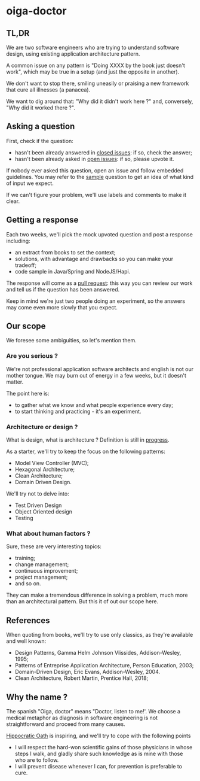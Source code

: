 # oiga-doctor

## TL,DR

We are two software engineers who are trying to understand software design, using existing application architecture pattern.

A common issue on any pattern is "Doing XXXX by the book just doesn't work", which may be true in a setup (and just the opposite in another).

We don't want to stop there, smiling uneasily or praising a new framework that cure all illnesses (a panacea).  

We want to dig around that: "Why did it didn't work here ?" and, conversely, "Why did it worked there ?".

## Asking a question

First, check if the question:
- hasn't been already answered in [closed issues](https://github.com/octo-topi/oiga-doctor/issues?q=is%3Aissue+is%3Aclosed): if so, check the answer;
- hasn't been already asked in [open issues](https://github.com/octo-topi/oiga-doctor/issues): if so, please upvote it.

If nobody ever asked this question, open an issue and follow embedded guidelines.
You may refer to the [sample](https://github.com/octo-topi/oiga-doctor/issues/1) question to get an idea of what kind of input we expect.  

If we can't figure your problem, we'll use labels and comments to make it clear.

## Getting a response

Each two weeks, we'll pick the mock upvoted question and post a response including:
- an extract from books to set the context;
- solutions, with advantage and drawbacks so you can make your tradeoff;
- code sample in Java/Spring and NodeJS/Hapi.

The response will come as a [pull request](https://github.com/octo-topi/oiga-doctor/pulls): this way you can review our
work and tell us if the question has been answered.

Keep in mind we're just two people doing an experiment, so the answers may come even more slowly that you expect. 

## Our scope

We foresee some ambiguities, so let's mention them.

### Are you serious ?

We're not professional application software architects and english is not our mother tongue.
We may burn out of energy in a few weeks, but it doesn't matter.

The point here is:
- to gather what we know and what people experience every day;
- to start thinking and practicing - it's an experiment.

### Architecture or design ?
What is design, what is architecture ? Definition is still in [progress](http://www.bleading-edge.com/Publications/C++Journal/Cpjour2.htm). 

As a starter, we'll try to keep the focus on the following patterns:
- Model View Controller (MVC);
- Hexagonal Architecture;
- Clean Architecture;
- Domain Driven Design.

We'll try not to delve into:  
- Test Driven Design
- Object Oriented design
- Testing 

### What about human factors ?

Sure, these are very interesting topics:
- training;
- change management;
- continuous improvement;
- project management;
- and so on.

They can make a tremendous difference in solving a problem, much more than an architectural pattern.
But this it of out our scope here. 

## References
When quoting from books, we'll try to use only classics, as they're available and well known:
- Design Patterns, Gamma Helm Johnson Vlissides, Addison-Wesley, 1995;
- Patterns of Entreprise Application Architecture, Person Education, 2003;
- Domain-Driven Design, Eric Evans, Addison-Wesley, 2004.
- Clean Architecture, Robert Martin, Prentice Hall, 2018;

## Why the name ?
The spanish "Oiga, doctor" means "Doctor, listen to me!'.
We choose a medical metaphor as diagnosis in software engineering is not straightforward and proceed from many causes.

[Hippocratic Oath](https://en.wikipedia.org/wiki/Hippocratic_Oath) is inspiring, and we'll try to cope with the following points
- I will respect the hard-won scientific gains of those physicians in whose steps I walk, and gladly share such knowledge as is mine with those who are to follow.
- I will prevent disease whenever I can, for prevention is preferable to cure. 
